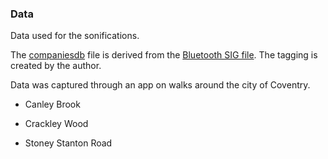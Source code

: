 ### Data

Data used for the sonifications. 

The [companiesdb](companiesdb.csv) file is derived from the [Bluetooth SIG file](https://www.bluetooth.com/specifications/assigned-numbers/company-identifiers/). The tagging is created by the author. 

Data was captured through an app on walks around the city of Coventry. 

*  Canley Brook

*  Crackley Wood

*  Stoney Stanton Road



